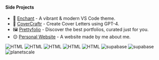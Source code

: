 #### Side Projects
- 🎨 [Enchant](https://enchant.ansubkhan.com/) - A vibrant & modern VS Code theme.
- 📃 [CoverCraftr](https://covercraftr.vercel.app/) - Create Cover Letters using GPT-4.
- 🖼 [Prettyfolio](https://prettyfolio.com/) - Discover the best portfolios, curated just for you.
- 😌 [Personal Website](http://ansubkhan.com/) - A website made by me about me.

![HTML](https://readmebadge.vercel.app/badges/shadcn.svg)
![HTML](https://readmebadge.vercel.app/badges/typescript.svg)
![HTML](https://readmebadge.vercel.app/badges/vercel.svg)
![HTML](https://readmebadge.vercel.app/badges/tailwind.svg)
![HTML](https://readmebadge.vercel.app/badges/nextjs.svg)
![supabase](https://readmebadge.vercel.app/badges/supabase.svg)
![supabase](https://readmebadge.vercel.app/badges/figma.svg)
![planetscale](https://readmebadge.vercel.app/badges/planetscale.svg)




